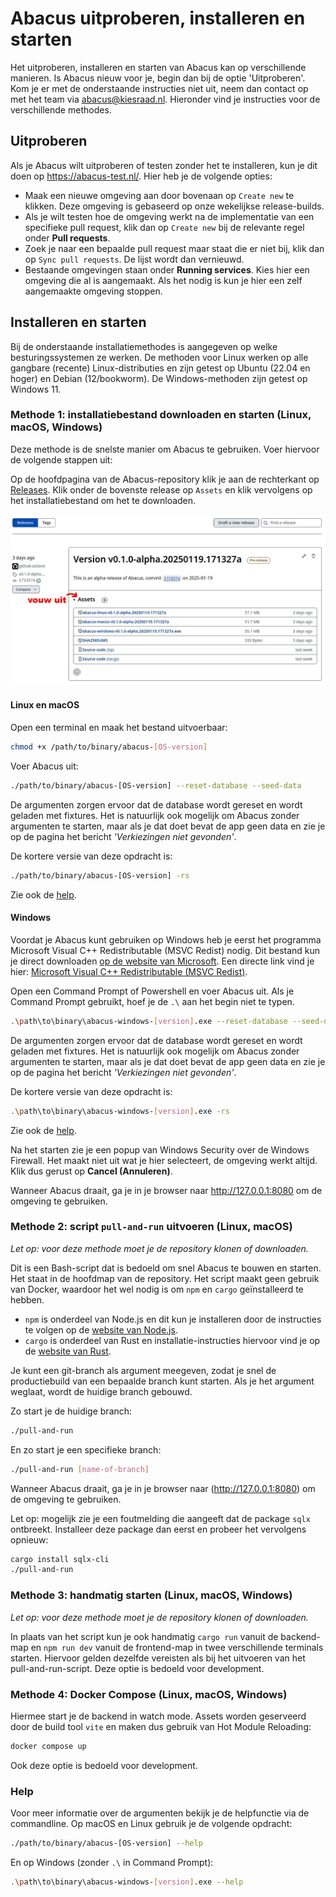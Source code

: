 # Abacus uitproberen, installeren en starten

Het uitproberen, installeren en starten van Abacus kan op verschillende manieren. Is Abacus nieuw voor je, begin dan bij de optie 'Uitproberen'. Kom je er met de onderstaande instructies niet uit, neem dan contact op met het team via <abacus@kiesraad.nl>.
Hieronder vind je instructies voor de verschillende methodes.

## Uitproberen

Als je Abacus wilt uitproberen of testen zonder het te installeren, kun je dit doen op <https://abacus-test.nl/>. Hier heb je de volgende opties:

- Maak een nieuwe omgeving aan door bovenaan op `Create new` te klikken. Deze omgeving is gebaseerd op onze wekelijkse release-builds.
- Als je wilt testen hoe de omgeving werkt na de implementatie van een specifieke pull request, klik dan op `Create new` bij de relevante regel onder **Pull requests**.
- Zoek je naar een bepaalde pull request maar staat die er niet bij, klik dan op `Sync pull requests`. De lijst wordt dan vernieuwd.
- Bestaande omgevingen staan onder **Running services**. Kies hier een omgeving die al is aangemaakt. Als het nodig is kun je hier een zelf aangemaakte omgeving stoppen.

## Installeren en starten

Bij de onderstaande installatiemethodes is aangegeven op welke besturingssystemen ze werken. De methoden voor Linux werken op alle gangbare (recente) Linux-distributies en zijn getest op Ubuntu (22.04 en hoger) en Debian (12/bookworm). De Windows-methoden zijn getest op Windows 11.

### Methode 1: installatiebestand downloaden en starten (Linux, macOS, Windows)

Deze methode is de snelste manier om Abacus te gebruiken. Voer hiervoor de volgende stappen uit:

Op de hoofdpagina van de Abacus-repository klik je aan de rechterkant op [Releases](https://github.com/kiesraad/abacus/releases). Klik onder de bovenste release op `Assets` en klik vervolgens op het installatiebestand om het te downloaden.

![Installatiebestand downloaden 2](./img/binary-download.jpg)

#### Linux en macOS

Open een terminal en maak het bestand uitvoerbaar:

```sh
chmod +x /path/to/binary/abacus-[OS-version]
```

Voer Abacus uit:

```sh
./path/to/binary/abacus-[OS-version] --reset-database --seed-data
```

De argumenten zorgen ervoor dat de database wordt gereset en wordt geladen met fixtures. Het is natuurlijk ook mogelijk om Abacus zonder argumenten te starten, maar als je dat doet bevat de app geen data en zie je op de pagina het bericht *'Verkiezingen niet gevonden'*.

De kortere versie van deze opdracht is:

```sh
./path/to/binary/abacus-[OS-version] -rs
```

Zie ook de [help](#help).

#### Windows

Voordat je Abacus kunt gebruiken op Windows heb je eerst het programma Microsoft Visual C++ Redistributable (MSVC Redist) nodig. Dit bestand kun je direct downloaden [op de website van Microsoft](https://learn.microsoft.com/en-us/cpp/windows/latest-supported-vc-redist?view=msvc-170#latest-microsoft-visual-c-redistributable-version). Een directe link vind je hier: [Microsoft Visual C++ Redistributable (MSVC Redist)](https://aka.ms/vs/17/release/vc_redist.x64.exe).

Open een Command Prompt of Powershell en voer Abacus uit. Als je Command Prompt gebruikt, hoef je de `.\` aan het begin niet te typen.

```sh
.\path\to\binary\abacus-windows-[version].exe --reset-database --seed-data
```

De argumenten zorgen ervoor dat de database wordt gereset en wordt geladen met fixtures. Het is natuurlijk ook mogelijk om Abacus zonder argumenten te starten, maar als je dat doet bevat de app geen data en zie je op de pagina het bericht *'Verkiezingen niet gevonden'*.

De kortere versie van deze opdracht is:

```sh
.\path\to\binary\abacus-windows-[version].exe -rs
```

Zie ook de [help](#help).

Na het starten zie je een popup van Windows Security over de Windows Firewall. Het maakt niet uit wat je hier selecteert, de omgeving werkt altijd. Klik dus gerust op **Cancel (Annuleren)**.

Wanneer Abacus draait, ga je in je browser naar <http://127.0.0.1:8080> om de omgeving te gebruiken.

### Methode 2: script `pull-and-run` uitvoeren (Linux, macOS)

*Let op: voor deze methode moet je de repository klonen of downloaden.*

Dit is een Bash-script dat is bedoeld om snel Abacus te bouwen en starten. Het staat in de hoofdmap van de repository. Het script maakt geen gebruik van Docker, waardoor het wel nodig is om `npm` en `cargo` geïnstalleerd te hebben.

- `npm` is onderdeel van Node.js en dit kun je installeren door de instructies te volgen op de [website van Node.js](https://nodejs.org/en/download/package-manager).
- `cargo` is onderdeel van Rust en installatie-instructies hiervoor vind je op de [website van Rust](https://www.rust-lang.org/learn/get-started).

Je kunt een git-branch als argument meegeven, zodat je snel de productiebuild van een bepaalde branch kunt starten. Als je het argument weglaat, wordt de huidige branch gebouwd.

Zo start je de huidige branch:

```sh
./pull-and-run
```

En zo start je een specifieke branch:

```sh
./pull-and-run [name-of-branch]
```

Wanneer Abacus draait, ga je in je browser naar (<http://127.0.0.1:8080>) om de omgeving te gebruiken.

Let op: mogelijk zie je een foutmelding die aangeeft dat de package `sqlx` ontbreekt. Installeer deze package dan eerst en probeer het vervolgens opnieuw:

```sh
cargo install sqlx-cli
./pull-and-run
```

### Methode 3: handmatig starten (Linux, macOS, Windows)

*Let op: voor deze methode moet je de repository klonen of downloaden.*

In plaats van het script kun je ook handmatig `cargo run` vanuit de backend-map en `npm run dev` vanuit de frontend-map in twee verschillende terminals starten. Hiervoor gelden dezelfde vereisten als bij het uitvoeren van het pull-and-run-script. Deze optie is bedoeld voor development.

### Methode 4: Docker Compose (Linux, macOS, Windows)

Hiermee start je de backend in watch mode. Assets worden geserveerd door de build tool `vite` en maken dus gebruik van Hot Module Reloading:

```sh
docker compose up
```

Ook deze optie is bedoeld voor development.

### Help

Voor meer informatie over de argumenten bekijk je de helpfunctie via de commandline. Op macOS en Linux gebruik je de volgende opdracht:

```sh
./path/to/binary/abacus-[OS-version] --help
```

En op Windows (zonder `.\` in Command Prompt):

```sh
.\path\to\binary\abacus-windows-[version].exe --help
```
